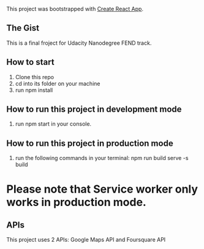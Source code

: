 This project was bootstrapped with [Create React App](https://github.com/facebookincubator/create-react-app).

## The Gist
This is a final froject for Udacity Nanodegree FEND track.

## How to start
1) Clone this repo
2) cd into its folder on your machine
3) run npm install

## How to run this project in development mode

1) run npm start in your console.

## How to run this project in production mode
1) run the following commands in your terminal:
npm run build
serve -s build

# Please note that Service worker only works in production mode.

## APIs
This project uses 2 APIs:
Google Maps API and Foursquare API

